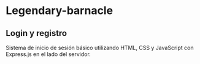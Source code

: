 # Legendary-barnacle
## Login y registro
Sistema de inicio de sesión básico utilizando HTML, CSS y JavaScript con Express.js en el lado del servidor. 
